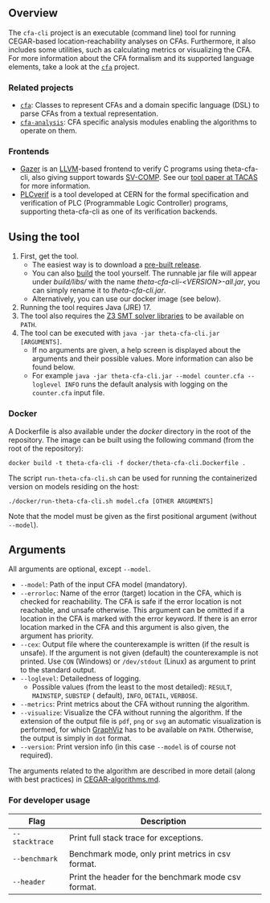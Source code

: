 ## Overview

The `cfa-cli` project is an executable (command line) tool for running CEGAR-based
location-reachability analyses on CFAs.
Furthermore, it also includes some utilities, such as calculating metrics or visualizing the CFA.
For more information about the CFA formalism and its supported language elements, take a look at
the [`cfa`](../cfa/README.md) project.

### Related projects

* [`cfa`](../cfa/README.md): Classes to represent CFAs and a domain specific language (DSL) to parse
  CFAs from a textual representation.
* [`cfa-analysis`](../cfa-analysis/README.md): CFA specific analysis modules enabling the algorithms
  to operate on them.

### Frontends

* [Gazer](https://github.com/ftsrg/gazer) is an [LLVM](https://llvm.org/)-based frontend to verify C
  programs using theta-cfa-cli, also giving support
  towards [SV-COMP](https://sv-comp.sosy-lab.org/2021/). See
  our [tool paper at TACAS](https://ftsrg.mit.bme.hu/theta/publications/tacas2021.pdf) for more
  information.
* [PLCverif](https://cern.ch/plcverif) is a tool developed at CERN for the formal specification and
  verification of PLC (Programmable Logic Controller) programs, supporting theta-cfa-cli as one of
  its verification backends.

## Using the tool

1. First, get the tool.
    * The easiest way is to download a [pre-built release](https://github.com/ftsrg/theta/releases).
    * You can also [build](../../../doc/Build.md) the tool yourself. The runnable jar file will
      appear under _build/libs/_ with the name _theta-cfa-cli-\<VERSION\>-all.jar_, you can simply
      rename it to _theta-cfa-cli.jar_.
    * Alternatively, you can use our docker image (see below).
2. Running the tool requires Java (JRE) 17.
3. The tool also requires the [Z3 SMT solver libraries](../../../doc/Build.md) to be available
   on `PATH`.
4. The tool can be executed with `java -jar theta-cfa-cli.jar [ARGUMENTS]`.
    * If no arguments are given, a help screen is displayed about the arguments and their possible
      values.
      More information can also be found below.
    * For example `java -jar theta-cfa-cli.jar --model counter.cfa --loglevel INFO` runs the default
      analysis with logging on the `counter.cfa` input file.

### Docker

A Dockerfile is also available under the _docker_ directory in the root of the repository.
The image can be built using the following command (from the root of the repository):

```
docker build -t theta-cfa-cli -f docker/theta-cfa-cli.Dockerfile .
```

The script `run-theta-cfa-cli.sh` can be used for running the containerized version on models
residing on the host:

```
./docker/run-theta-cfa-cli.sh model.cfa [OTHER ARGUMENTS]
```

Note that the model must be given as the first positional argument (without `--model`).

## Arguments

All arguments are optional, except `--model`.

* `--model`: Path of the input CFA model (mandatory).
* `--errorloc`: Name of the error (target) location in the CFA, which is checked for reachability.
  The CFA is safe if the error location is not reachable, and unsafe otherwise. This argument can be
  omitted if a location in the CFA is marked with the error keyword. If there is an error location
  marked in the CFA and this argument is also given, the argument has priority.
* `--cex`: Output file where the counterexample is written (if the result is unsafe). If the
  argument is not given (default) the counterexample is not printed. Use `CON` (Windows)
  or `/dev/stdout` (Linux) as argument to print to the standard output.
* `--loglevel`: Detailedness of logging.
    * Possible values (from the least to the most detailed): `RESULT`, `MAINSTEP`, `SUBSTEP` (
      default), `INFO`, `DETAIL`, `VERBOSE`.
* `--metrics`: Print metrics about the CFA without running the algorithm.
* `--visualize`: Visualize the CFA without running the algorithm.
  If the extension of the output file is `pdf`, `png` or `svg` an automatic visualization is
  performed, for which [GraphViz](../../../doc/Build.md) has to be available on `PATH`.
  Otherwise, the output is simply in `dot` format.
* `--version`: Print version info (in this case `--model` is of course not required).

The arguments related to the algorithm are described in more detail (along with best practices)
in [CEGAR-algorithms.md](../../../doc/CEGAR-algorithms.md).

### For developer usage

| Flag           | Description                                         |
|----------------|-----------------------------------------------------|
| `--stacktrace` | Print full stack trace for exceptions.              |
| `--benchmark`  | Benchmark mode, only print metrics in csv format.   |
| `--header`     | Print the header for the benchmark mode csv format. |
